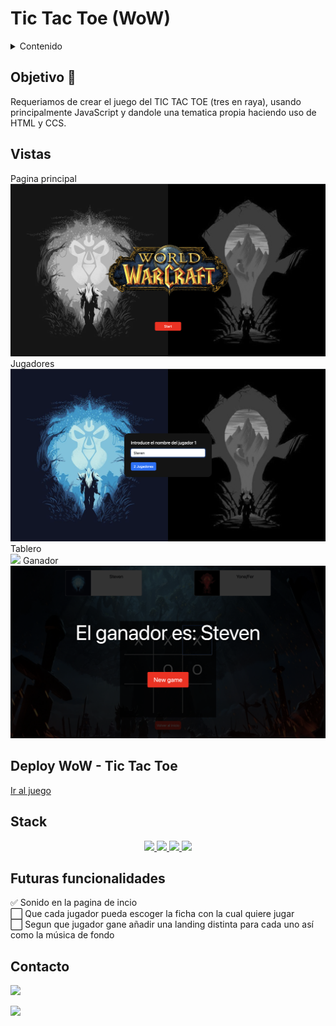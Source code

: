 # Tic Tac Toe (WoW)

<details>
  <summary>Contenido </summary>
  <ol>
    <li><a href="#objetivo-🎯">Objetivo</a></li>
    <li><a href="#vistas">Vistas</a></li>
    <li><a href="#deploy">Deploy Consola</a></li>
    <li><a href="#stack">Stack</a></li>
    <li><a href="#futuras-funcionalidades">Futuras funcionalidades</a></li>
    <li><a href="#contacto">Contacto</a></li>
  </ol>
</details>

## Objetivo 🎯

Requeriamos de crear el juego del TIC TAC TOE (tres en raya), usando principalmente JavaScript y dandole una tematica propia haciendo uso de HTML y CCS.

## Vistas

Pagina principal</br>
<img src="./img/readme/captura_inicio.png">
Jugadores </br>
<img src="./img/readme/captura_jugadores.png">
Tablero</br>
<img src="./img/readme/captura_tablero.png">
Ganador</br>
<img src="./img/readme/captura_ganador.png">

## Deploy WoW - Tic Tac Toe

<a href="https://stevengs7.github.io/TicTacToe/" target="_blank"/>Ir al juego</a>

## Stack

<div align="center">
<a href="https://developer.mozilla.org/es/docs/Glossary/HTML5">
    <img src= "https://img.shields.io/badge/HTML5-E34F26?style=for-the-badge&logo=html5&logoColor=white"/>
</a>
<a href="https://developer.mozilla.org/es/docs/Web/CSS">
    <img src= "https://img.shields.io/badge/CSS3-1572B6?style=for-the-badge&logo=css3&logoColor=white"/>
</a>
<a href="https://getbootstrap.com/docs/5.0/getting-started/introduction/">
    <img src= "https://img.shields.io/badge/Bootstrap-563D7C?style=for-the-badge&logo=bootstrap&logoColor=white"/>

<a href="https://developer.mozilla.org/es/docs/Web/JavaScript">
    <img src= "https://img.shields.io/badge/javascript-%23323330.svg?style=for-the-badge&logo=javascript&logoColor=%23F7DF1E"/>
</a>
 </div>

## Futuras funcionalidades

✅ Sonido en la pagina de incio</br>
⬜ Que cada jugador pueda escoger la ficha con la cual quiere jugar</br>
⬜ Segun que jugador gane añadir una landing distinta para cada uno así como la música de fondo</br>

## Contacto

<a href="https://es.linkedin.com/in/mario-steeven-garz%C3%B3n-serna-27405a194" target="_blank"><img src="https://img.shields.io/badge/-LinkedIn-%230077B5?style=for-the-badge&logo=linkedin&logoColor=white" target="_blank"></a>

<a href="https://github.com/Stevengs7" target="_blank"><img src="https://img.shields.io/badge/github-24292F?style=for-the-badge&logo=github&logoColor=white" target="_blank"></a>
